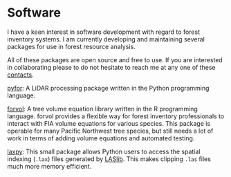 # Software

I have a keen interest in software development with regard to forest inventory systems.
I am currently developing and maintaining several packages for use in forest resource
analysis.

All of these packages are open source and free to use. If you are interested in
collaborating please to do not hesitate to reach me at any one of these 
[contacts](contact).

[pyfor](https://github.com/brycefrank/PyFor): A LiDAR processing package written
in the Python programming language.

[forvol](https://github.com/brycefrank/forvol): A tree volume equation library
written in the R programming language. forvol provides a flexible way for forest
inventory professionals to interact with FIA volume equations for various species. 
This package is operable for many Pacific Northwest tree species, but still needs 
a lot of work in terms of adding volume equations and automated testing.

[laxpy](https://github/com/brycefrank/laxpy): This small package allows Python
users to access the spatial indexing (`.lax`) files generated by [LASlib](https://github.com/LAStools/LAStools/tree/master/LASlib).
This makes clipping `.las` files much more memory efficient.
